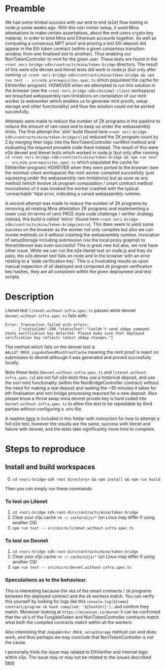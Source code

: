 # Preamble

We had some limited success with our end to end (e2e) flow testing in node.js some weeks ago. With this nori minter setup, it used Mina attestations to make certain assertations, about the end users crypto key material, in order to bind Mina and Ethereum accounts together. As well as computing a consensus MPT proof and proving a test Eth deposit did appear in the Eth token contract (within a given consensus transition window, from one finalised slot to another). Thus enabling our NoriTokenController to mint for the given user. These tests are found in the `<root nori-bridge-sdk>/contracts/mina/token-bridge` directory. The result of this were e2e devnet and litenet tests did work in node.js (but only after running `cd <root nori-bridge-sdk>/contracts/mina/token-bridge && npm run test -- src/e2e.prerequisites.spec.ts` which populated the cache for EthVerifier program). HOWEVER when we attempted to run this solution in the browser (see the `<root nori-bridge-sdk>/minimal-client` workspace) we breached webassembly ram limitations on compilation of our mint worker (a webworker which enables us to generate mint proofs, setup storage and other functionality) and thus the solution could not be ported succesfully.

Attempts were made to reduce the number of ZK programs in the pipeline to reduce the amount of ram used and to keep us under the webassembly limits. The first attempt the 'slim' build (found here `<root nori-bridge-sdk>/contracts/mina/token-bridge/slim`) reduced the ZK program count by 2 by merging their logic into the NoriTokenController noriMint method and evaluating the required provable code there instead. The result of this were e2e devnet and litenet tests which worked in node.js (but only after running `cd <root nori-bridge-sdk>/contracts/mina/token-bridge && npm run test -- src/e2e.prerequisites.spec.ts` which populated the cache for EthVerifier program) HOWEVER when they were ported to the browser (see the minimal-client workspace) the mint worker compiled succesfully (just squeezing under the webassembly ram limitations) but as soon as any method (which involve zk program computation / smart contract method invocations) of it was invoked the worker crashed with the typical 'unreachable' fatal error, indicating a ruined webassembly runtime.

A second attempt was made to reduce the number of ZK programs by removing all relating Mina attestation ZK programs and implementing a lower cost (in terms of ram) PKCE style code challenge / verifier strategy instead, this build is called 'micro' (found here `<root nori-bridge-sdk>/contracts/mina/token-bridge/micro`). This does seem to yield some success on the browser as the worker not only compiles but also we can invoke methods on it without crashing the webassembly runtime. Invocation of setupStorage including submission (via the local proxy graphql) to litenet/devnet was even succesful! This is great new but alas, we now have other issue. While we can run the e2e.litenet test on node.js and they do pass, the e2e.devnet test fails on node and in the browser with an error relating to a 'stale verification key'. This is a frustrating results as upon manual inspection of all deployed and computed zk program verification key hashes, they are all consistent within the given deployment and test scripts.

# Description

Litenet test `litenet.without-infra.spec.ts` passes while devnet `devnet.without-infra.spec.ts` fails with:

```
Error: Transaction failed with errors:
    - {"statusCode":200,"statusText":"Couldn't send zkApp command: Stale verification key detected. Please make sure that deployed verification key reflects latest zkApp changes."}
```
The method which fails on the devnet test is `WALLET_MOCK_signAndSendMintProofCache` meaning the mint proof is reject on submission to devnet although it was generated and proved succesfully locally.

Note these tests (`devnet.without-infra.spec.ts` and `litenet.without-infra.spec.ts`) are not full e2e tests they use a historical deposit, and use the nori mint functionality (within the NoriBridgeController contract) without the need for making a real deposit and waiting the ~35 minutes it takes for eth finalisation and nori bridge processing required for a new deposit. Also please know a throw away mina devnet private key is hard coded into `devnet.without-infra.spec.ts` to allow this test to be repeatable by third parties without configuring a .env file.

A readme [here](./MVCE.1.b.md) is included in this folder with instruction for how to attempt a full e2e test, however the results are the same, success with litenet and failure with devnet, and the tests take significantly more time to complete.

# Steps to reproduce

## Install and build workspaces

0. `cd <nori-bridge-sdk root directory> && npm install && npm run build`

Then you can simply run these commands:

### To test on Litenet
1. `cd <nori-bridge-sdk-root-dir>/contracts/mina/token-bridge`
2. Clear your o1js cache `rm ~/.cache/o1js/*` (on Linux may differ if using another OS)
3. `npm run test -- src/micro/litenet.without-infra.spec.ts`

### To test on Devnet
1. `cd <nori-bridge-sdk-root-dir>/contracts/mina/token-bridge`
2. Clear your o1js cache `rm ~/.cache/o1js/*` (on Linux may differ if using another OS)
3. `npm run test -- src/micro/devnet.without-infra.spec.ts`


### Speculations as to the behaviour.

This is interesting because the vks of the smart contracts / zk programs between the deployed contract and the zk workers match. You can verify this yourself by looking for logs like this `console.log(${name} contract/program vk hash compiled: '${hashStr}');` and confirm they match. Moreover looking at `https://minascan.io/devnet` it can be confirmed that the vk's of the FungibleToken and NoriTokenController contracts match what both the compiled contracts match within all the workers.

Also interesting that `zkAppWorker.MOCK_setupStorage` method can and does work, and thus perhaps we may conclude that NoriTokenController is not the cause.

I personally think the issue may related to EthVerifier and internal logic within o1js. The issue may or may not be related to the issues described [here](./MVCE.2.md)